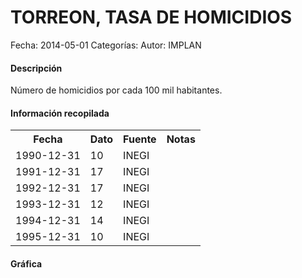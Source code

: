 TORREON, TASA DE HOMICIDIOS
=====

Fecha: 2014-05-01
Categorías: 
Autor: IMPLAN

#### Descripción

Número de homicidios por cada 100 mil habitantes.

#### Información recopilada

<table class="table table-hover table-bordered">
  <tr><th>Fecha</th><th>Dato</th><th>Fuente</th><th>Notas</th></tr>
  <tr><td>1990-12-31</td><td>10</td><td>INEGI</td><td></td></tr>
  <tr><td>1991-12-31</td><td>17</td><td>INEGI</td><td></td></tr>
  <tr><td>1992-12-31</td><td>17</td><td>INEGI</td><td></td></tr>
  <tr><td>1993-12-31</td><td>12</td><td>INEGI</td><td></td></tr>
  <tr><td>1994-12-31</td><td>14</td><td>INEGI</td><td></td></tr>
  <tr><td>1995-12-31</td><td>10</td><td>INEGI</td><td></td></tr>
</table>

#### Gráfica

<div id="Morrismttidtht" class="grafica"></div>
  <!-- JAVASCRIPT DE LA GRAFICA EN Morrismttidtht -->
  <script>
  new Morris.Bar({
    element: 'Morrismttidtht',
    data: [
      { fecha: '1990-12-31', dato: 10 },
      { fecha: '1991-12-31', dato: 17 },
      { fecha: '1992-12-31', dato: 17 },
      { fecha: '1993-12-31', dato: 12 },
      { fecha: '1994-12-31', dato: 14 },
      { fecha: '1995-12-31', dato: 10 }
    ],
    xkey: 'fecha',
    ykeys: ['dato'],
    labels: ['Dato']
  });
  </script>
